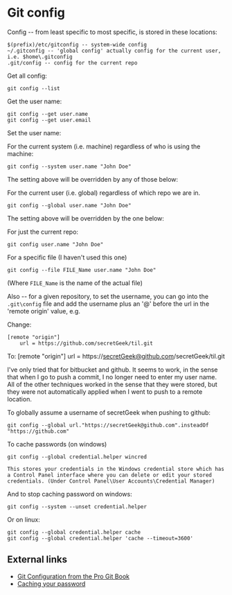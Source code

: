 # Git config

Config -- from least specific to most specific, is stored in these locations:

    $(prefix)/etc/gitconfig -- system-wide config
    ~/.gitconfig -- 'global config' actually config for the current user, i.e. $home\.gitconfig
    .git/config -- config for the current repo

Get all config:

    git config --list

Get the user name:

    git config --get user.name
    git config --get user.email

Set the user name:

For the current system (i.e. machine) regardless of who is using the machine:

    git config --system user.name "John Doe"

The setting above will be overridden by any of those below:

For the current user (i.e. global) regardless of which repo we are in.

    git config --global user.name "John Doe"

The setting above will be overridden by the one below:

For just the current repo:

    git config user.name "John Doe"


For a specific file (I haven't used this one)

    git config --file FILE_Name user.name "John Doe"

(Where `FILE_Name` is the name of the actual file)


Also -- for a given repository, to set the username, you can go into the `.git\config` file and add the username plus an '@' before the url in the 'remote origin' value, e.g.

Change:

    [remote "origin"]
        url = https://github.com/secretGeek/til.git

To:
    [remote "origin"]
        url = https://secretGeek@github.com/secretGeek/til.git

I've only tried that for bitbucket and github. It seems to work, in the sense that when I go to push a commit, I no longer need to enter my user name. All of the other techniques worked in the sense that they were stored, but they were not automatically applied when I went to push to a remote location.

To globally assume a username of secretGeek when pushing to github:

    git config --global url."https://secretGeek@github.com".insteadOf "https://github.com"

To cache passwords (on windows)

    git config --global credential.helper wincred

    This stores your credentials in the Windows credential store which has a Control Panel interface where you can delete or edit your stored credentials. (Under Control Panel\User Accounts\Credential Manager)

And to stop caching password on windows:

    git config --system --unset credential.helper

Or on linux:

    git config --global credential.helper cache
    git config --global credential.helper 'cache --timeout=3600'

## External links

 * [Git Configuration from the Pro Git Book](https://git-scm.com/book/en/v2/Customizing-Git-Git-Configuration)
 * [Caching your password](https://help.github.com/articles/caching-your-github-password-in-git/#platform-linux)
